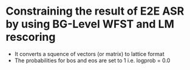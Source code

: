 # Constraining the result of E2E ASR by using BG-Level WFST and LM rescoring
- It converts a squence of vectors (or matrix) to lattice format
- The probabilities for bos and eos are set to 1 i.e. logprob = 0.0
